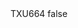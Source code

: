 <?xml version="1.0" encoding="UTF-8"?>
<CustomMetadata xmlns="http://soap.sforce.com/2006/04/metadata">
    <label>TXU664</label>
    <protected>false</protected>
</CustomMetadata>
